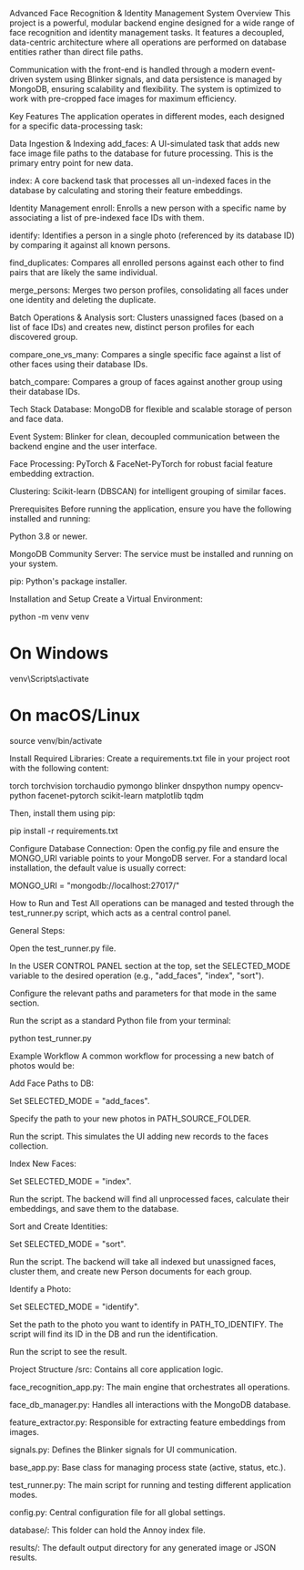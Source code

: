 Advanced Face Recognition & Identity Management System
Overview
This project is a powerful, modular backend engine designed for a wide range of face recognition and identity management tasks. It features a decoupled, data-centric architecture where all operations are performed on database entities rather than direct file paths.

Communication with the front-end is handled through a modern event-driven system using Blinker signals, and data persistence is managed by MongoDB, ensuring scalability and flexibility. The system is optimized to work with pre-cropped face images for maximum efficiency.

Key Features
The application operates in different modes, each designed for a specific data-processing task:

Data Ingestion & Indexing
add_faces: A UI-simulated task that adds new face image file paths to the database for future processing. This is the primary entry point for new data.

index: A core backend task that processes all un-indexed faces in the database by calculating and storing their feature embeddings.

Identity Management
enroll: Enrolls a new person with a specific name by associating a list of pre-indexed face IDs with them.

identify: Identifies a person in a single photo (referenced by its database ID) by comparing it against all known persons.

find_duplicates: Compares all enrolled persons against each other to find pairs that are likely the same individual.

merge_persons: Merges two person profiles, consolidating all faces under one identity and deleting the duplicate.

Batch Operations & Analysis
sort: Clusters unassigned faces (based on a list of face IDs) and creates new, distinct person profiles for each discovered group.

compare_one_vs_many: Compares a single specific face against a list of other faces using their database IDs.

batch_compare: Compares a group of faces against another group using their database IDs.

Tech Stack
Database: MongoDB for flexible and scalable storage of person and face data.

Event System: Blinker for clean, decoupled communication between the backend engine and the user interface.

Face Processing: PyTorch & FaceNet-PyTorch for robust facial feature embedding extraction.

Clustering: Scikit-learn (DBSCAN) for intelligent grouping of similar faces.

Prerequisites
Before running the application, ensure you have the following installed and running:

Python 3.8 or newer.

MongoDB Community Server: The service must be installed and running on your system.

pip: Python's package installer.

Installation and Setup
Create a Virtual Environment:

python -m venv venv
# On Windows
venv\Scripts\activate
# On macOS/Linux
source venv/bin/activate

Install Required Libraries:
Create a requirements.txt file in your project root with the following content:

torch
torchvision
torchaudio
pymongo
blinker
dnspython
numpy
opencv-python
facenet-pytorch
scikit-learn
matplotlib
tqdm

Then, install them using pip:

pip install -r requirements.txt

Configure Database Connection:
Open the config.py file and ensure the MONGO_URI variable points to your MongoDB server. For a standard local installation, the default value is usually correct:

MONGO_URI = "mongodb://localhost:27017/"

How to Run and Test
All operations can be managed and tested through the test_runner.py script, which acts as a central control panel.

General Steps:

Open the test_runner.py file.

In the USER CONTROL PANEL section at the top, set the SELECTED_MODE variable to the desired operation (e.g., "add_faces", "index", "sort").

Configure the relevant paths and parameters for that mode in the same section.

Run the script as a standard Python file from your terminal:

python test_runner.py

Example Workflow
A common workflow for processing a new batch of photos would be:

Add Face Paths to DB:

Set SELECTED_MODE = "add_faces".

Specify the path to your new photos in PATH_SOURCE_FOLDER.

Run the script. This simulates the UI adding new records to the faces collection.

Index New Faces:

Set SELECTED_MODE = "index".

Run the script. The backend will find all unprocessed faces, calculate their embeddings, and save them to the database.

Sort and Create Identities:

Set SELECTED_MODE = "sort".

Run the script. The backend will take all indexed but unassigned faces, cluster them, and create new Person documents for each group.

Identify a Photo:

Set SELECTED_MODE = "identify".

Set the path to the photo you want to identify in PATH_TO_IDENTIFY. The script will find its ID in the DB and run the identification.

Run the script to see the result.

Project Structure
/src: Contains all core application logic.

face_recognition_app.py: The main engine that orchestrates all operations.

face_db_manager.py: Handles all interactions with the MongoDB database.

feature_extractor.py: Responsible for extracting feature embeddings from images.

signals.py: Defines the Blinker signals for UI communication.

base_app.py: Base class for managing process state (active, status, etc.).

test_runner.py: The main script for running and testing different application modes.

config.py: Central configuration file for all global settings.

database/: This folder can hold the Annoy index file.

results/: The default output directory for any generated image or JSON results.
